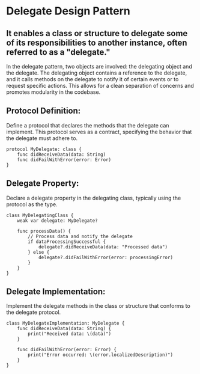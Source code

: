 <h1>Delegate Design Pattern</h1>

<h2>It enables a class or structure to delegate some of its responsibilities to another instance, often referred to as a "delegate."</h2>

In the delegate pattern, two objects are involved: the delegating object and the delegate. The delegating object contains a reference to the delegate, and it calls methods on the delegate to notify it of certain events or to request specific actions. This allows for a clean separation of concerns and promotes modularity in the codebase.

<h2>Protocol Definition:</h2>

Define a protocol that declares the methods that the delegate can implement. This protocol serves as a contract, specifying the behavior that the delegate must adhere to.
```
protocol MyDelegate: class {
    func didReceiveData(data: String)
    func didFailWithError(error: Error)
}
```

<h2>Delegate Property:</h2>

Declare a delegate property in the delegating class, typically using the protocol as the type.
```
class MyDelegatingClass {
    weak var delegate: MyDelegate?
    
    func processData() {
        // Process data and notify the delegate
        if dataProcessingSuccessful {
            delegate?.didReceiveData(data: "Processed data")
        } else {
            delegate?.didFailWithError(error: processingError)
        }
    }
}
```

<h2>Delegate Implementation:</h2>

Implement the delegate methods in the class or structure that conforms to the delegate protocol.
```
class MyDelegateImplementation: MyDelegate {
    func didReceiveData(data: String) {
        print("Received data: \(data)")
    }
    
    func didFailWithError(error: Error) {
        print("Error occurred: \(error.localizedDescription)")
    }
}
```






